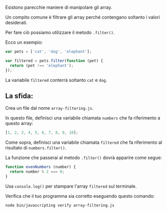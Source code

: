 Esistono parecchie maniere di manipolare gli array.

Un compito comune è filtrare gli array perché contengano soltanto i valori desiderati.

Per fare ciò possiamo utilizzare il metodo `.filter()`.

Ecco un esempio:

```js
var pets = ['cat', 'dog', 'elephant'];

var filtered = pets.filter(function (pet) {
  return (pet !== 'elephant');
});
```

La variabile `filtered` conterrà soltanto `cat` e `dog`.

## La sfida:

Crea un file dal nome `array-filtering.js`.

In questo file, definisci una variabile chiamata `numbers` che fa riferimento a questo array:

```js
[1, 2, 3, 4, 5, 6, 7, 8, 9, 10];
```

Come sopra, definisci una variabile chiamata `filtered` che fa riferimento al risultato di `numbers.filter()`.

La funzione che passerai al metodo `.filter()` dovrà apparire come segue:

```js
function evenNumbers (number) {
  return number % 2 === 0;
}
```

Usa `console.log()` per stampare l'array `filtered` sul terminale.

Verifica che il tuo programma sia corretto eseguendo questo comando:

```bash
node bin/javascripting verify array-filtering.js
```

